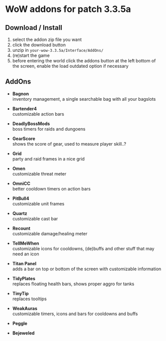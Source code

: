 # WoW addons for patch 3.3.5a

## Download / Install
1. select the addon zip file you want
2. click the download button
3. unzip in `your-wow-3.3.5a/Interface/AddOns/`
4. (re)start the game
5. before entering the world click the addons button at the left bottom of the screen, enable the load outdated option if necessary

## AddOns
- **Bagnon**  
  inventory management, a single searchable bag with all your bagslots
- **Bartender4**  
  customizable action bars
- **DeadlyBossMods**  
  boss timers for raids and dungoens
- **GearScore**  
  shows the score of gear, used to measure player skill..?
- **Grid**  
  party and raid frames in a nice grid
- **Omen**  
  customizable threat meter
- **OmniCC**  
  better cooldown timers on action bars
- **PitBull4**  
  customizable unit frames
- **Quartz**  
  customizable cast bar
- **Recount**  
  customizable damage/healing meter
- **TellMeWhen**  
  customizable icons for cooldowns, (de)buffs and other stuff that may need an icon
- **Titan Panel**  
  adds a bar on top or bottom of the screen with customizable information
- **TidyPlates**  
  replaces floating health bars, shows proper aggro for tanks
- **TinyTip**  
  replaces tooltips
- **WeakAuras**  
  customizable timers, icons and bars for cooldowns and buffs

- **Peggle**  
- **Bejeweled**  
